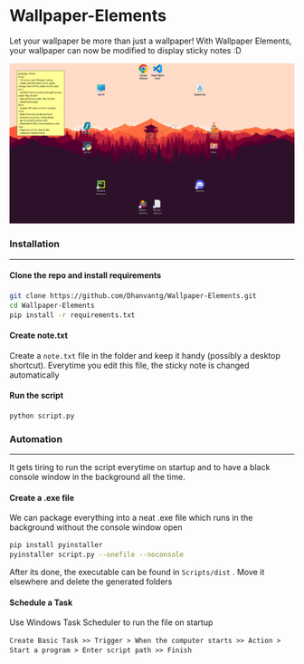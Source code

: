# Wallpaper-Elements
Let your wallpaper be more than just a wallpaper! With Wallpaper Elements, your wallpaper can now be modified to display sticky notes :D
<p align="center">
  <img src="img/demo.png" alt="Size Limit CLI" width="1920">
</p>


### Installation

---

#### Clone the repo and install requirements

```bash
git clone https://github.com/Dhanvantg/Wallpaper-Elements.git
cd Wallpaper-Elements
pip install -r requirements.txt
```

#### Create note.txt 

Create a ```note.txt``` file in the folder and keep it handy (possibly a desktop shortcut). Everytime you edit this file, the sticky note is changed automatically

#### Run the script

```bash
python script.py
```

### Automation

---
It gets tiring to run the script everytime on startup and to have a black console window in the background all the time.

#### Create a .exe file

We can package everything into a neat .exe file which runs in the background without the console window open
```bash
pip install pyinstaller
pyinstaller script.py --onefile --noconsole
```
After its done, the executable can be found in ```Scripts/dist``` . Move it elsewhere and delete the generated folders

#### Schedule a Task

Use Windows Task Scheduler to run the file on startup

```Create Basic Task >> Trigger > When the computer starts >> Action > Start a program > Enter script path >> Finish```
